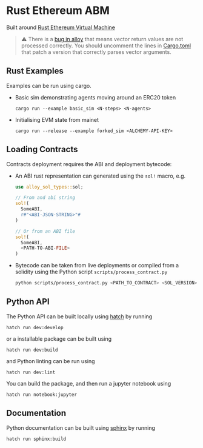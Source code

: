 # Rust Ethereum ABM

Built around [Rust Ethereum Virtual Machine](https://github.com/bluealloy/revm)

> :warning: There is a [bug in alloy](https://github.com/alloy-rs/core/issues/204) that
> means vector return values are not processed correctly. You should uncomment
> the lines in [Cargo.toml](./Cargo.toml#L34) that patch a version that correctly
> parses vector arguments.

## Rust Examples

Examples can be run using cargo.

- Basic sim demonstrating agents moving around an ERC20 token

  ```
  cargo run --example basic_sim <N-steps> <N-agents>
  ```

- Initialising EVM state from mainet

  ```
  cargo run --release --example forked_sim <ALCHEMY-API-KEY>
  ```

## Loading Contracts

Contracts deployment requires the ABI and deployment bytecode:

- An ABI rust representation can generated using the `sol!` macro, e.g.

  ```rust
  use alloy_sol_types::sol;

  // From and abi string
  sol!(
    SomeABI,
    r#"<ABI-JSON-STRING>"#
  )

  // Or from an ABI file
  sol!(
    SomeABI,
    <PATH-TO-ABI-FILE>
  )
  ```
- Bytecode can be taken from live deployments or compiled from
  a solidity using the Python script `scripts/process_contract.py`

  ```bash
  python scripts/process_contract.py <PATH_TO_CONTRACT> <SOL_VERSION> <OUTPUT_FOLDER>
  ```

## Python API

The Python API can be built locally using [hatch](https://hatch.pypa.io/latest/) by running

```
hatch run dev:develop
```

or a installable package can be built using

```
hatch run dev:build
```

and Python linting can be run using

```
hatch run dev:lint
```

You can build the package, and then run a jupyter notebook using

```
hatch run notebook:jupyter
```

## Documentation

Python documentation can be built using [sphinx](https://www.sphinx-doc.org/en/master/)
by running

```
hatch run sphinx:build
```
